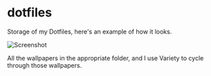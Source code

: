 # dotfiles
Storage of my Dotfiles, here's an example of how it looks.

![Screenshot](https://user-images.githubusercontent.com/22790704/47847979-c8faac80-ddc4-11e8-86ff-f2cfc284d2e4.png)

All the wallpapers in the appropriate folder, and I use Variety to cycle through those wallpapers.
